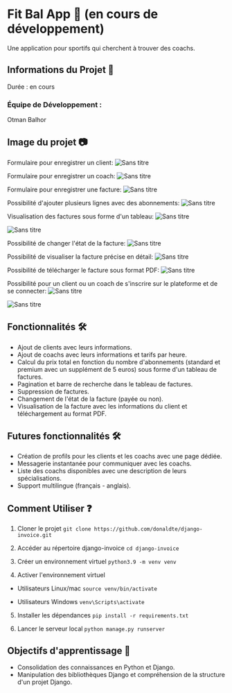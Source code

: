 # Fit Bal App 🚀 (en cours de développement)
Une application pour sportifs qui cherchent à trouver des coachs.

## Informations du Projet 🤝
Durée : en cours

### Équipe de Développement :

Otman Balhor
## Image du projet 📷

Formulaire pour enregistrer un client:
![Sans titre](https://github.com/otmanbalhor/FitBal-App/assets/151409181/cad40ef7-2d88-423a-803c-50cc29931c04)

Formulaire pour enregistrer un coach:
![Sans titre](https://github.com/otmanbalhor/FitBal-App/assets/151409181/16197405-1733-4581-bf47-0958de7a5e4b)

Formulaire pour enregistrer une facture:
![Sans titre](https://github.com/otmanbalhor/FitBal-App/assets/151409181/2888884e-a54c-4385-862b-d9cb406dffb7)

Possibilité d'ajouter plusieurs lignes avec des abonnements:
![Sans titre](https://github.com/otmanbalhor/FitBal-App/assets/151409181/0e25d817-257a-4868-b714-6c440341112a)

Visualisation des factures sous forme d'un tableau: 
![Sans titre](https://github.com/otmanbalhor/FitBal-App/assets/151409181/5cf8c5ff-7feb-4fb3-b50d-cb2ba1cea27a)

![Sans titre](https://github.com/otmanbalhor/FitBal-App/assets/151409181/70b5ad6a-8774-47f5-b657-58b2eb9ab46d)

Possibilité de changer l'état de la facture:
![Sans titre](https://github.com/otmanbalhor/FitBal-App/assets/151409181/3583e239-45aa-4ed1-8c22-6cce7673dfe2)

Possibilité de visualiser la facture précise en détail:
![Sans titre](https://github.com/otmanbalhor/FitBal-App/assets/151409181/0667b833-3cfc-45df-b983-b9d64137d3b1)

Possibilité de télécharger le facture sous format PDF:
![Sans titre](https://github.com/otmanbalhor/FitBal-App/assets/151409181/d536ef99-fd39-4bd4-b7d2-a8852bc7bdbf)

Possibilité pour un client ou un coach de s'inscrire sur le plateforme et de se connecter:
![Sans titre](https://github.com/otmanbalhor/FitBal-App/assets/151409181/3a1d771f-1055-4309-ba19-19d89eb2c36f)

![Sans titre](https://github.com/otmanbalhor/FitBal-App/assets/151409181/a9e44b04-2e4a-42b5-89be-a91dd166680c)

## Fonctionnalités 🛠️
* Ajout de clients avec leurs informations.
* Ajout de coachs avec leurs informations et tarifs par heure.
* Calcul du prix total en fonction du nombre d'abonnements (standard et premium avec un supplément de 5 euros) sous forme d'un tableau de factures.
* Pagination et barre de recherche dans le tableau de factures.
* Suppression de factures.
* Changement de l'état de la facture (payée ou non).
* Visualisation de la facture avec les informations du client et téléchargement au format PDF.

## Futures fonctionnalités 🛠️
* Création de profils pour les clients et les coachs avec une page dédiée.
* Messagerie instantanée pour communiquer avec les coachs.
* Liste des coachs disponibles avec une description de leurs spécialisations.
* Support multilingue (français - anglais).

## Comment Utiliser ❓

1. Cloner le projet
`git clone https://github.com/donaldte/django-invoice.git`

2. Accéder au répertoire django-invoice
`cd django-invoice`

3. Créer un environnement virtuel
`python3.9 -m venv venv`

4. Activer l'environnement virtuel
   
* Utilisateurs Linux/mac
`source venv/bin/activate`

* Utilisateurs Windows
`venv\Scripts\activate`

5. Installer les dépendances
`pip install -r requirements.txt`

6. Lancer le serveur local
`python manage.py runserver`

## Objectifs d'apprentissage 🎯
* Consolidation des connaissances en Python et Django.
* Manipulation des bibliothèques Django et compréhension de la structure d'un projet Django.
